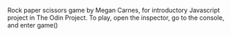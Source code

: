 Rock paper scissors game by Megan Carnes, for introductory Javascript project in The Odin Project. To play, open the inspector, go to the console, and enter game()
